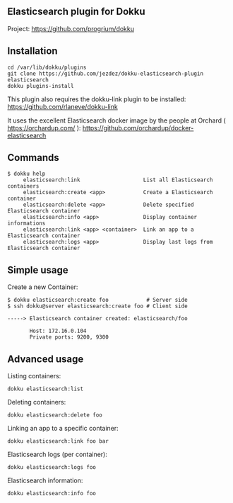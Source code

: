 Elasticsearch plugin for Dokku
------------------------------

Project: https://github.com/progrium/dokku

Installation
------------
```
cd /var/lib/dokku/plugins
git clone https://github.com/jezdez/dokku-elasticsearch-plugin elasticsearch
dokku plugins-install
```

This plugin also requires the dokku-link plugin to be installed:
https://github.com/rlaneve/dokku-link

It uses the excellent Elasticsearch docker image by the people at Orchard
( https://orchardup.com/ ): https://github.com/orchardup/docker-elasticsearch

Commands
--------
```
$ dokku help
     elasticsearch:link                    List all Elasticsearch containers
     elasticsearch:create <app>            Create a Elasticsearch container
     elasticsearch:delete <app>            Delete specified Elasticsearch container
     elasticsearch:info <app>              Display container informations
     elasticsearch:link <app> <container>  Link an app to a Elasticsearch container
     elasticsearch:logs <app>              Display last logs from Elasticsearch container
```

Simple usage
------------

Create a new Container:
```
$ dokku elasticsearch:create foo            # Server side
$ ssh dokku@server elasticsearch:create foo # Client side

-----> Elasticsearch container created: elasticsearch/foo

       Host: 172.16.0.104
       Private ports: 9200, 9300
```

Advanced usage
--------------

Listing containers:
```
dokku elasticsearch:list
```

Deleting containers:
```
dokku elasticsearch:delete foo
```

Linking an app to a specific container:
```
dokku elasticsearch:link foo bar
```

Elasticsearch logs (per container):
```
dokku elasticsearch:logs foo
```

Elasticsearch information:
```
dokku elasticsearch:info foo
```
